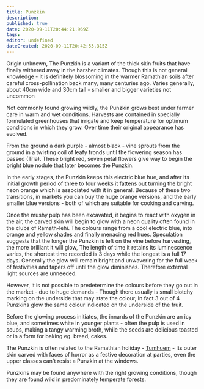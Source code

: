 ```yaml
---
title: Punzkin
description: 
published: true
date: 2020-09-11T20:44:21.969Z
tags: 
editor: undefined
dateCreated: 2020-09-11T20:42:53.315Z
---
```


Origin unknown, The Punzkin is a variant of the thick skin fruits that have finally withered away in the harsher climates. Though this is not general knowledge - it is definitely blossoming in the warmer Ramathian soils after careful cross-pollination back many, many centuries ago. Varies generally, about 40cm wide and 30cm tall - smaller and bigger varieties not uncommon

Not commonly found growing wildly, the Punzkin grows best under farmer care in warm and wet conditions. Harvests are contained in specially formulated greenhouses that irrigate and keep temperature for optimum conditions in which they grow. Over time their original appearance has evolved.

From the ground a dark purple - almost black - vine sprouts from the ground in a twisting coil of leafy fronds until the flowering season has passed (Tria). These bright red, seven petal flowers give way to begin the bright blue nodule that later becomes the Punzkin.

In the early stages, the Punzkin keeps this electric blue hue, and after its initial growth period of three to four weeks it fattens out turning the bright neon orange which is associated with it in general. Because of these two transitions, in markets you can buy the huge orange versions, and the early smaller blue versions - both of which are suitable for cooking and carving.

Once the mushy pulp has been excavated, it begins to react with oxygen in the air, the carved skin will begin to glow with a neon quality often found in the clubs of Ramath-lehi. The colours range from a cool electric blue, into orange and yellow shades and finally menacing red hues. Speculation suggests that the longer the Punzkin is left on the vine before harvesting, the more brilliant it will glow, The length of time it retains its luminescence varies, the shortest time recorded is 3 days while the longest is a full 17 days. Generally the glow will remain bright and unwavering for the full week of festivities and tapers off until the glow diminishes. Therefore external light sources are unneeded.

However, it is not possible to predetermine the colours before they go out in the market - due to huge demands - Though there usually is small blotchy marking on the underside that may state the colour, In fact 3 out of 4 Punzkins glow the same colour indicated on the underside of the fruit.

Before the glowing process initiates, the innards of the Punzkin are an icy blue, and sometimes white in younger plants - often the pulp is used in soups, making a tangy warming broth, while the seeds are delicious toasted or in a form for baking eg. bread, cakes.

The Punzkin is often related to the Ramathian holiday - [Tumhuem](/Tumhuem "wikilink") - Its outer skin carved with faces of horror as a festive decoration at parties, even the upper classes can't resist a Punzkin at the windows.

Punzkins may be found anywhere with the right growing conditions, though they are found wild in predominately temperate forests.